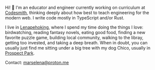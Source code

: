 Hi! 👋 I'm an educator and engineer currently working on curriculum at [Codesmith](https://codesmith.io), thinking deeply about how best to teach engineering for the modern web. I write code mostly in TypeScript and/or Rust.

I live in [Lenapehoking](https://en.wikipedia.org/wiki/Lenapehoking), where I spend my time doing the things I love: birdwatching, reading fantasy novels, eating good food, finding a new favorite puzzle game, building local community, walking to the libray, getting too invested, and taking a deep breath. When in doubt, you can usually just find me sitting under a big tree with my dog Chico, usually in [Prospect Park](https://www.prospectpark.org/visit-the-park/park-map/).

Contact: marselena@proton.me

